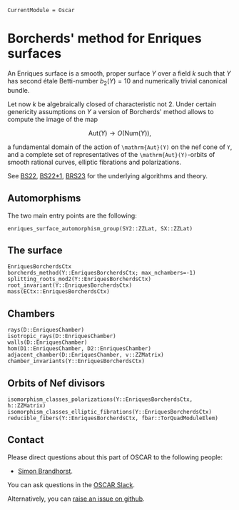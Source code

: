 ```@meta
CurrentModule = Oscar
```

# Borcherds' method for Enriques surfaces

An Enriques surface is a smooth, proper surface $Y$ over a field $k$ 
such that $Y$ has second étale Betti-number $b_2(Y)=10$ and numerically 
trivial canonical bundle. 

Let now $k$ be algebraically closed of characteristic not $2$. 
Under certain genericity assumptions on $Y$ a version of Borcherds' method allows to compute 
the image of the map
```math
\mathrm{Aut}(Y) \to O(\mathrm{Num}(Y)),
```
a fundamental domain of the action of ``\mathrm{Aut}(Y)`` on the nef cone of ``Y``,
and a complete set of representatives of the ``\mathrm{Aut}(Y)``-orbits of 
smooth rational curves, elliptic fibrations and polarizations.

See [BS22](@cite), [BS22*1](@cite), [BRS23](@cite) for the underlying algorithms and theory.

## Automorphisms
The two main entry points are the following:
```@docs
enriques_surface_automorphism_group(SY2::ZZLat, SX::ZZLat)
```
## The surface
```@docs
EnriquesBorcherdsCtx
borcherds_method(Y::EnriquesBorcherdsCtx; max_nchambers=-1)
splitting_roots_mod2(Y::EnriquesBorcherdsCtx)
root_invariant(Y::EnriquesBorcherdsCtx)
mass(ECtx::EnriquesBorcherdsCtx)
```
## Chambers
```@docs
rays(D::EnriquesChamber)
isotropic_rays(D::EnriquesChamber)
walls(D::EnriquesChamber)
hom(D1::EnriquesChamber, D2::EnriquesChamber)
adjacent_chamber(D::EnriquesChamber, v::ZZMatrix)
chamber_invariants(Y::EnriquesBorcherdsCtx)
```
## Orbits of Nef divisors
```@docs
isomorphism_classes_polarizations(Y::EnriquesBorcherdsCtx, h::ZZMatrix)
isomorphism_classes_elliptic_fibrations(Y::EnriquesBorcherdsCtx)
reducible_fibers(Y::EnriquesBorcherdsCtx, fbar::TorQuadModuleElem)
```

## Contact

Please direct questions about this part of OSCAR to the following people:
* [Simon Brandhorst](https://www.math.uni-sb.de/ag/brandhorst/index.php?lang=en).

You can ask questions in the [OSCAR Slack](https://www.oscar-system.org/community/#slack).

Alternatively, you can [raise an issue on github](https://www.oscar-system.org/community/#how-to-report-issues).
